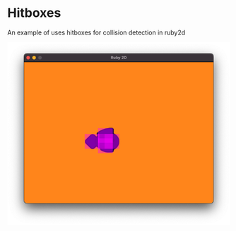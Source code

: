 # Hitboxes

An example of uses hitboxes for collision detection in ruby2d


![screenshot](screenshot.png)
